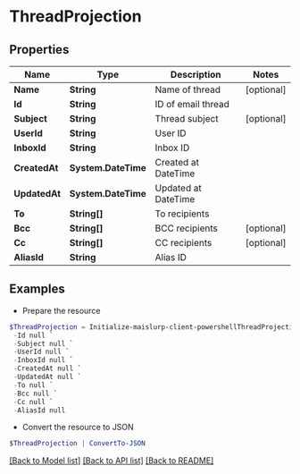 # ThreadProjection
## Properties

Name | Type | Description | Notes
------------ | ------------- | ------------- | -------------
**Name** | **String** | Name of thread | [optional] 
**Id** | **String** | ID of email thread | 
**Subject** | **String** | Thread subject | [optional] 
**UserId** | **String** | User ID | 
**InboxId** | **String** | Inbox ID | 
**CreatedAt** | **System.DateTime** | Created at DateTime | 
**UpdatedAt** | **System.DateTime** | Updated at DateTime | 
**To** | **String[]** | To recipients | 
**Bcc** | **String[]** | BCC recipients | [optional] 
**Cc** | **String[]** | CC recipients | [optional] 
**AliasId** | **String** | Alias ID | 

## Examples

- Prepare the resource
```powershell
$ThreadProjection = Initialize-maislurp-client-powershellThreadProjection  -Name null `
 -Id null `
 -Subject null `
 -UserId null `
 -InboxId null `
 -CreatedAt null `
 -UpdatedAt null `
 -To null `
 -Bcc null `
 -Cc null `
 -AliasId null
```

- Convert the resource to JSON
```powershell
$ThreadProjection | ConvertTo-JSON
```

[[Back to Model list]](../README#documentation-for-models) [[Back to API list]](../README#documentation-for-api-endpoints) [[Back to README]](../README)

